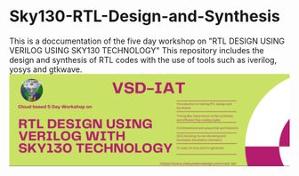 # Sky130-RTL-Design-and-Synthesis
This is a doccumentation of the five day workshop on "RTL DESIGN USING VERILOG USING SKY130 TECHNOLOGY"
This repository includes the design and synthesis of RTL codes with the use of tools such as iverilog, yosys and gtkwave.
![github-small](https://github.com/srimathiramasamy/Sky130-RTL-Design-and-Synthesis/blob/main/Capture.PNG)
